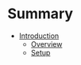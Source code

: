 # Summary

* [Introduction](introduction/README.md)
   * [Overview](introduction/overview.md)
   * [Setup](introduction/setup.md)

